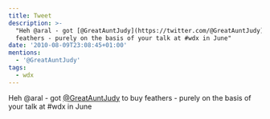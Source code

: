 ```yaml
---
title: Tweet
description: >-
  "Heh @aral - got [@GreatAuntJudy](https://twitter.com/@GreatAuntJudy) to buy
  feathers - purely on the basis of your talk at #wdx in June"
date: '2010-08-09T23:08:45+01:00'
mentions:
  - '@GreatAuntJudy'
tags:
  - wdx
---
```

Heh @aral - got [@GreatAuntJudy](https://twitter.com/@GreatAuntJudy) to buy feathers - purely on the basis of your talk at #wdx in June
